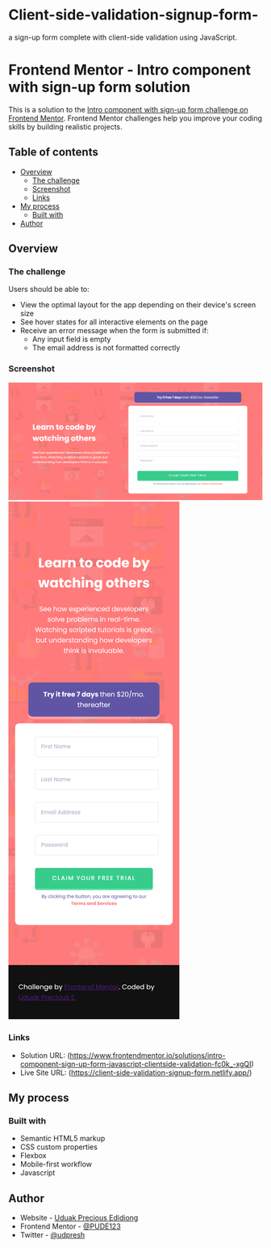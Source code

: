 # Client-side-validation-signup-form-
a sign-up form complete with client-side validation using JavaScript.

# Frontend Mentor - Intro component with sign-up form solution

This is a solution to the [Intro component with sign-up form challenge on Frontend Mentor](https://www.frontendmentor.io/challenges/intro-component-with-signup-form-5cf91bd49edda32581d28fd1). Frontend Mentor challenges help you improve your coding skills by building realistic projects. 

## Table of contents

- [Overview](#overview)
  - [The challenge](#the-challenge)
  - [Screenshot](#screenshot)
  - [Links](#links)
- [My process](#my-process)
  - [Built with](#built-with)
- [Author](#author)


## Overview

### The challenge

Users should be able to:

- View the optimal layout for the app depending on their device's screen size
- See hover states for all interactive elements on the page
- Receive an error message when the form is submitted if:
  * Any input field is empty
  * The email address is not formatted correctly


### Screenshot

![Desktop View](https://github.com/PUDE123/Client-side-validation-signup-form-/blob/main/intro-component-with-signup-form-master/design/desktop-view.PNG)
![Mobile View](https://github.com/PUDE123/Client-side-validation-signup-form-/blob/main/intro-component-with-signup-form-master/design/mobile-view.png)


### Links

- Solution URL: (https://www.frontendmentor.io/solutions/intro-component-sign-up-form-javascript-clientside-validation-fc0k_-xgQI)
- Live Site URL: (https://client-side-validation-signup-form.netlify.app/)

## My process

### Built with

- Semantic HTML5 markup
- CSS custom properties
- Flexbox
- Mobile-first workflow
- Javascript

## Author

- Website - [Uduak Precious Edidiong](https://pudesdesignstudio.netlify.app/)
- Frontend Mentor - [@PUDE123](https://www.frontendmentor.io/profile/PUDE123)
- Twitter - [@udpresh](https://www.twitter.com/udpresh/)


